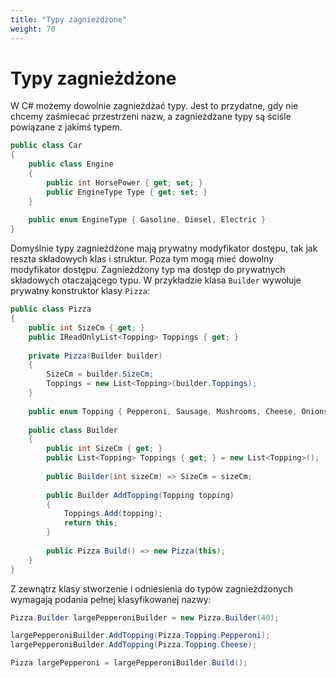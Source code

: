 ```yaml
---
title: "Typy zagnieżdżone"
weight: 70
---
```


# Typy zagnieżdżone

W C# możemy dowolnie zagnieżdżać typy. Jest to przydatne, gdy nie chcemy zaśmiecać przestrzeni nazw, a zagnieżdżane typy są ściśle powiązane z jakimś typem.

```csharp
public class Car
{
    public class Engine 
    {
        public int HorsePower { get; set; }
        public EngineType Type { get; set; }
    }
    
    public enum EngineType { Gasoline, Diesel, Electric }
}
```

Domyślnie typy zagnieżdżone mają prywatny modyfikator dostępu, tak jak reszta składowych klas i struktur. Poza tym mogą mieć dowolny modyfikator dostępu. Zagnieżdżony typ ma dostęp do prywatnych składowych otaczającego typu. W przykładzie klasa `Builder` wywołuje prywatny konstruktor klasy `Pizza`:

```csharp
public class Pizza
{
    public int SizeCm { get; }
    public IReadOnlyList<Topping> Toppings { get; }
    
    private Pizza(Builder builder)
    {
        SizeCm = builder.SizeCm;
        Toppings = new List<Topping>(builder.Toppings);
    }
    
    public enum Topping { Pepperoni, Sausage, Mushrooms, Cheese, Onions }
    
    public class Builder
    {
        public int SizeCm { get; }
        public List<Topping> Toppings { get; } = new List<Topping>();
        
        public Builder(int sizeCm) => SizeCm = sizeCm;
        
        public Builder AddTopping(Topping topping)
        {
            Toppings.Add(topping);
            return this;
        }
        
        public Pizza Build() => new Pizza(this);
    }
}
```

Z zewnątrz klasy stworzenie i odniesienia do typów zagnieżdżonych wymagają podania pełnej klasyfikowanej nazwy:

```csharp
Pizza.Builder largePepperoniBuilder = new Pizza.Builder(40);

largePepperoniBuilder.AddTopping(Pizza.Topping.Pepperoni);
largePepperoniBuilder.AddTopping(Pizza.Topping.Cheese);

Pizza largePepperoni = largePepperoniBuilder.Build();
```
